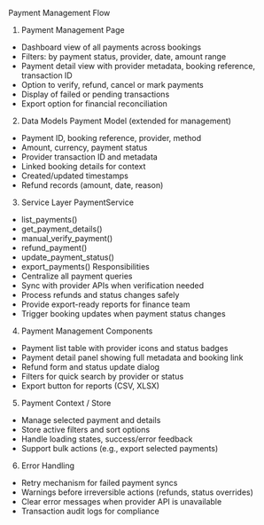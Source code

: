 Payment Management Flow
1. Payment Management Page
* Dashboard view of all payments across bookings
* Filters: by payment status, provider, date, amount range
* Payment detail view with provider metadata, booking reference, transaction ID
* Option to verify, refund, cancel or mark payments
* Display of failed or pending transactions
* Export option for financial reconciliation

2. Data Models
Payment Model (extended for management)
* Payment ID, booking reference, provider, method
* Amount, currency, payment status
* Provider transaction ID and metadata
* Linked booking details for context
* Created/updated timestamps
* Refund records (amount, date, reason)

3. Service Layer
PaymentService
* list_payments()
* get_payment_details()
* manual_verify_payment()
* refund_payment()
* update_payment_status()
* export_payments()
Responsibilities
* Centralize all payment queries
* Sync with provider APIs when verification needed
* Process refunds and status changes safely
* Provide export-ready reports for finance team
* Trigger booking updates when payment status changes

4. Payment Management Components
* Payment list table with provider icons and status badges
* Payment detail panel showing full metadata and booking link
* Refund form and status update dialog
* Filters for quick search by provider or status
* Export button for reports (CSV, XLSX)

5. Payment Context / Store
* Manage selected payment and details
* Store active filters and sort options
* Handle loading states, success/error feedback
* Support bulk actions (e.g., export selected payments)

6. Error Handling
* Retry mechanism for failed payment syncs
* Warnings before irreversible actions (refunds, status overrides)
* Clear error messages when provider API is unavailable
* Transaction audit logs for compliance
